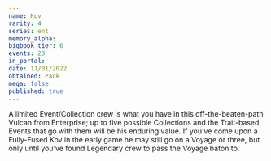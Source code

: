 ```yaml
---
name: Kov
rarity: 4
series: ent
memory_alpha:
bigbook_tier: 6
events: 23
in_portal:
date: 11/01/2022
obtained: Pack
mega: false
published: true
---
```


A limited Event/Collection crew is what you have in this off-the-beaten-path Vulcan from Enterprise; up to five possible Collections and the Trait-based Events that go with them will be his enduring value. If you’ve come upon a Fully-Fused Kov in the early game he may still go on a Voyage or three, but only until you’ve found Legendary crew to pass the Voyage baton to.

